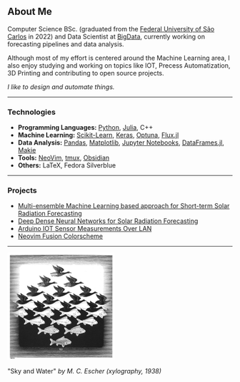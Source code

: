 ## About Me

Computer Science BSc. (graduated from the [Federal University of São Carlos](https://www.ufscar.br/) in 2022) and Data Scientist at [BigData](https://www.linkedin.com/company/big-data-brasil-/), currently working on forecasting pipelines and data analysis.

Although most of my effort is centered around the Machine Learning area, I also enjoy studying and working on topics like IOT, Precess Automatization, 3D Printing and contributing to open source projects.

*I like to design and automate things.*

---------

### Technologies

- **Programming Languages:** [Python](https://www.python.org/), [Julia](https://julialang.org/), C++
- **Machine Learning:** [Scikit-Learn](https://scikit-learn.org/stable/index.html), [Keras](https://keras.io/), [Optuna](https://optuna.org/), [Flux.jl](https://fluxml.ai/Flux.jl/stable/)
- **Data Analysis:** [Pandas](https://pandas.pydata.org/), [Matplotlib](https://matplotlib.org/), [Jupyter Notebooks](https://jupyter.org/), [DataFrames.jl](https://dataframes.juliadata.org/stable/), [Makie](https://makie.juliaplots.org/stable/)
- **Tools:** [NeoVim](http://neovim.io/), [tmux](https://github.com/tmux/tmux), [Obsidian](https://obsidian.md/)
- **Others:** LaTeX, Fedora Silverblue

---------

### Projects

- [Multi-ensemble Machine Learning based approach for Short-term Solar Radiation Forecasting](https://github.com/lfenzo/ml-solar-sao-paulo)
- [Deep Dense Neural Networks for Solar Radiation Forecasting](https://github.com/lfenzo/dl-solar-sao-paulo)
- [Arduino IOT Sensor Measurements Over LAN](https://github.com/lfenzo/arduino-iot-temperature)
- [Neovim Fusion Colorscheme](https://github.com/lfenzo/fusion.nvim)

---------

<img src="./img/sky_and_water.jpg" alt="drawing" width="240"/>

"Sky and Water" *by M. C. Escher (xylography, 1938)*
